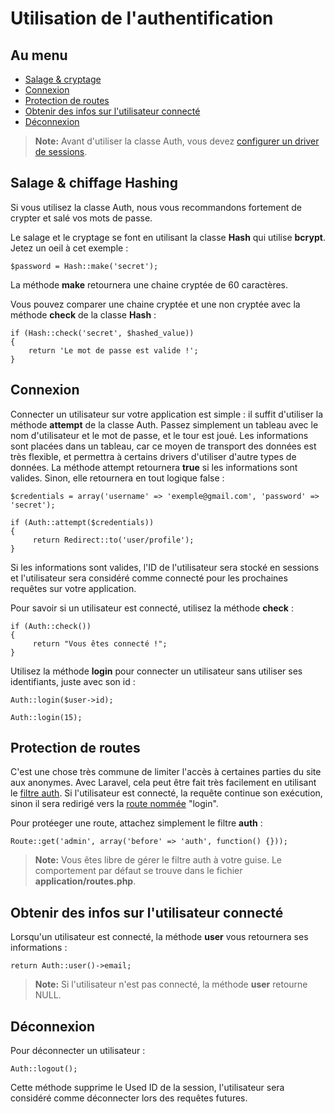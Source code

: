 # Utilisation de l'authentification

## Au menu

- [Salage & cryptage](#hash)
- [Connexion](#login)
- [Protection de routes](#filter)
- [Obtenir des infos sur l'utilisateur connecté](#user)
- [Déconnexion](#logout)

> **Note:** Avant d'utiliser la classe Auth, vous devez [configurer un driver de sessions](/3/session/config).

<a name="hash"></a>
## Salage & chiffage Hashing

Si vous utilisez la classe Auth, nous vous recommandons fortement de crypter et salé vos mots de passe.

Le salage et le cryptage se font en utilisant la classe **Hash** qui utilise **bcrypt**. Jetez un oeil à cet exemple :

    $password = Hash::make('secret');

La méthode **make** retournera une chaine cryptée de 60 caractères.

Vous pouvez comparer une chaine cryptée et une non cryptée avec la méthode **check** de la classe **Hash** :

    if (Hash::check('secret', $hashed_value))
    {
        return 'Le mot de passe est valide !';
    }

<a name="login"></a>
## Connexion

Connecter un utilisateur sur votre application est simple : il suffit d'utiliser la méthode **attempt** de la classe Auth. Passez simplement un tableau avec le nom d'utilisateur et le mot de passe, et le tour est joué. Les informations sont placées dans un tableau, car ce moyen de transport des données est très flexible, et permettra à certains drivers d'utiliser d'autre types de données. La méthode attempt retournera **true** si les informations sont valides. Sinon, elle retournera en tout logique false :

    $credentials = array('username' => 'exemple@gmail.com', 'password' => 'secret');

    if (Auth::attempt($credentials))
    {
         return Redirect::to('user/profile');
    }

Si les informations sont valides, l'ID de l'utilisateur sera stocké en sessions et l'utilisateur sera considéré comme connecté pour les prochaines requêtes sur votre application.

Pour savoir si un utilisateur est connecté, utilisez la méthode **check** :

    if (Auth::check())
    {
         return "Vous êtes connecté !";
    }

Utilisez la méthode **login** pour connecter un utilisateur sans utiliser ses identifiants, juste avec son id :

    Auth::login($user->id);

    Auth::login(15);

<a name="filter"></a>
## Protection de routes

C'est une chose très commune de limiter l'accès à certaines parties du site aux anonymes. Avec Laravel, cela peut être fait très facilement en utilisant le [filtre auth](/3/routes#filters). Si l'utilisateur est connecté, la requête continue son exécution, sinon il sera redirigé vers la [route nommée](/3/routes#named-routes) "login".

Pour protéeger une route, attachez simplement le filtre **auth** :

    Route::get('admin', array('before' => 'auth', function() {}));

> **Note:** Vous êtes libre de gérer le filtre auth à votre guise. Le comportement par défaut se trouve dans le fichier **application/routes.php**.

<a name="user"></a>
## Obtenir des infos sur l'utilisateur connecté

Lorsqu'un utilisateur est connecté, la méthode **user** vous retournera ses informations :

    return Auth::user()->email;

> **Note:** Si l'utilisateur n'est pas connecté, la méthode **user** retourne NULL.

<a name="logout"></a>
## Déconnexion

Pour déconnecter un utilisateur :

    Auth::logout();

Cette méthode supprime le Used ID de la session, l'utilisateur sera considéré comme déconnecter lors des requêtes futures.

